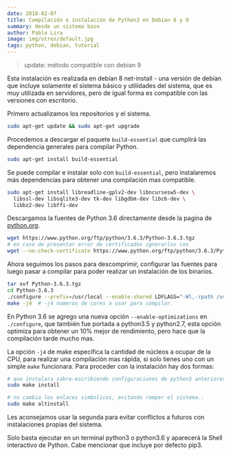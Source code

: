 ```yaml
---
date: 2018-02-07
title: Compilación e instalación de Python3 en Debian 8 y 9
summary: desde un sistema base
author: Pablo Lira
image: img/otros/default.jpg
tags: python, debian, tutorial
---
```


> update: método compatible con debian 9

Esta instalación es realizada en debían 8 net-install - una versión de debían
que incluye solamente el sistema básico y utilidades del sistema, que es muy
utilizada en servidores, pero de igual forma es compatible con las versiones
con escritorio.

Primero actualizamos los repositorios y el sistema.

```bash
sudo apt-get update && sudo apt-get upgrade
```

Procedemos a descargar el paquete `build-essential` que cumplirá las
dependencia generales para compilar Python.

```bash
sudo apt-get install build-essential
```

Se puede compilar e instalar solo con `build-essential`, pero instalaremos más
dependencias para obtener una compilación mas compatible.

```bash
sudo apt-get install libreadline-gplv2-dev libncursesw5-dev \
  libssl-dev libsqlite3-dev tk-dev libgdbm-dev libc6-dev \
  libbz2-dev libffi-dev
```

Descargamos la fuentes de Python 3.6 directamente desde la pagina de
[python.org](https://python.org).

```bash
wget https://www.python.org/ftp/python/3.6.3/Python-3.6.3.tgz
# en caso de presentar error de certificados ignorarlos con
wget --no-check-certificate https://www.python.org/ftp/python/3.6.3/Python-3.6.3.tgz
```

Ahora seguimos los pasos para descomprimir, configurar las fuentes para luego
pasar a compilar para poder realizar un instalación de los binarios.

```bash
tar xvf Python-3.6.3.tgz
cd Python-3.6.3
./configure --prefix=/usr/local --enable-shared LDFLAGS="-Wl,-rpath /usr/local/lib"
make -j4  # -j4 numeros de cores a usar para compilar.
```

En Python 3.6 se agrego una nueva opción `--enable-optimizations` en
`./configure`, que también fue portada a python3.5 y python2.7, esta opción
optimiza para obtener un 10% mejor de rendimiento, pero hace que la compilación
tarde mucho mas.

La opción `-j4` de make específica la cantidad de núcleos a ocupar de la CPU,
para realizar una compilación mas rápida, si solo tienes uno con un simple
`make` funcionara. Para proceder con la instalación hay dos formas:

```bash
# que instalara sobre-escribiendo configuraciones de python3 anteriores
sudo make install

# no cambia los enlaces simbolicos, evitando romper el sistema..
sudo make altinstall
```

Les aconsejamos usar la segunda para evitar conflictos a futuros con
instalaciones propias del sistema.

Solo basta ejecutar en un terminal python3 o python3.6 y aparecerá la Shell
interactivo de Python.
Cabe mencionar que incluye por defecto pip3.
